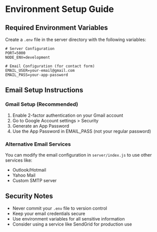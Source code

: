 # Environment Setup Guide

## Required Environment Variables

Create a `.env` file in the server directory with the following variables:

```env
# Server Configuration
PORT=5000
NODE_ENV=development

# Email Configuration (for contact form)
EMAIL_USER=your-email@gmail.com
EMAIL_PASS=your-app-password
```

## Email Setup Instructions

### Gmail Setup (Recommended)
1. Enable 2-factor authentication on your Gmail account
2. Go to Google Account settings > Security
3. Generate an App Password
4. Use the App Password in EMAIL_PASS (not your regular password)

### Alternative Email Services
You can modify the email configuration in `server/index.js` to use other services like:
- Outlook/Hotmail
- Yahoo Mail
- Custom SMTP server

## Security Notes
- Never commit your `.env` file to version control
- Keep your email credentials secure
- Use environment variables for all sensitive information
- Consider using a service like SendGrid for production use
